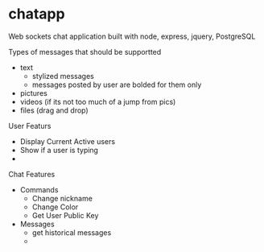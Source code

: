 # chatapp
Web sockets chat application built with node, express, jquery, PostgreSQL


Types of messages that should be supportted
- text
  - stylized messages
  - messages posted by user are bolded for them only 
- pictures 
- videos (if its not too much of a jump from pics)
- files (drag and drop)

User Featurs
- Display Current Active users
- Show if a user is typing
- 

Chat Features 
- Commands
  - Change nickname
  - Change Color
  - Get User Public Key
- Messages 
  - get historical messages
  - 

